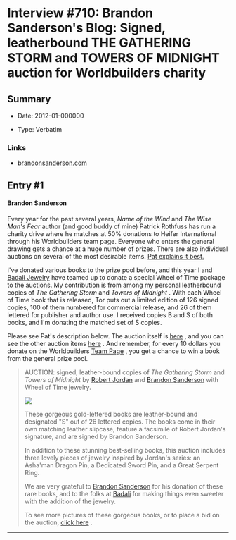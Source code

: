 # Interview #710: Brandon Sanderson's Blog: Signed, leatherbound THE GATHERING STORM and TOWERS OF MIDNIGHT auction for Worldbuilders charity

## Summary

- Date: 2012-01-000000

- Type: Verbatim

### Links

- [brandonsanderson.com](http://brandonsanderson.com/blog/1048/Signed-leatherbound-THE-GATHERING-STORM-and-TOWERS-OF-MIDNIGHT-auction-for-Worldbuilders-charity)


## Entry #1

#### Brandon Sanderson

Every year for the past several years,
*Name of the Wind*
and
*The Wise Man's Fear*
author (and good buddy of mine) Patrick Rothfuss has run a charity drive where he matches at 50% donations to Heifer International through his Worldbuilders team page. Everyone who enters the general drawing gets a chance at a huge number of prizes. There are also individual auctions on several of the most desirable items.
[Pat explains it best.](http://blog.patrickrothfuss.com/2011/12/worldbuilders-2011/)

I've donated various books to the prize pool before, and this year I and
[Badali Jewelry](http://www.badalijewelry.com/)
have teamed up to donate a special Wheel of Time package to the auctions. My contribution is from among my personal leatherbound copies of
*The Gathering Storm*
and
*Towers of Midnight*
. With each Wheel of Time book that is released, Tor puts out a limited edition of 126 signed copies, 100 of them numbered for commercial release, and 26 of them lettered for publisher and author use. I received copies B and S of both books, and I'm donating the matched set of S copies.

Please see Pat's description below. The auction itself is
[here](http://www.ebay.com/itm/180798063555)
, and you can see the other auction items
[here](http://www.ebay.com/sch/worldbuilders/m.html)
. And remember, for every 10 dollars you donate on the Worldbuilders
[Team Page](http://sphere.heifer.org/c.swL1KcNZLxH/b.5547921/k.86F6/Team_Search/siteapps/teampage/ShowPage.aspx?c=swL1KcNZLxH&b=5547921&sid=boIMISPnH9KILNOmHjE)
, you get a chance to win a book from the general prize pool.

> AUCTION: signed, leather-bound copies of
> *The Gathering Storm*
> and
> *Towers of Midnight*
> by
> [Robert Jordan](http://en.wikipedia.org/wiki/Robert_Jordan)
> and
> [Brandon Sanderson](http://brandonsanderson.com/)
> with Wheel of Time jewelry.
>
> ![](http://blog.patrickrothfuss.com/wp-content/uploads/2012/01/Wheel-of-Time-Set2-225x300.jpg)
>
> These gorgeous gold-lettered books are leather-bound and designated "S" out of 26 lettered copies. The books come in their own matching leather slipcase, feature a facsimile of Robert Jordan's signature, and are signed by Brandon Sanderson.
>
> In addition to these stunning best-selling books, this auction includes three lovely pieces of jewelry inspired by Jordan's series: an Asha'man Dragon Pin, a Dedicated Sword Pin, and a Great Serpent Ring.
>
> We are very grateful to
> [Brandon Sanderson](http://brandonsanderson.com/)
> for his donation of these rare books, and to the folks at
> [Badali](https://www.facebook.com/pages/Badali-Jewelry-Specialties-Inc/123677114339742)
> for making things even sweeter with the addition of the jewelry.
>
> To see more pictures of these gorgeous books, or to place a bid on the auction,
> [click here](http://www.ebay.com/itm/180798063555)
> .


---

